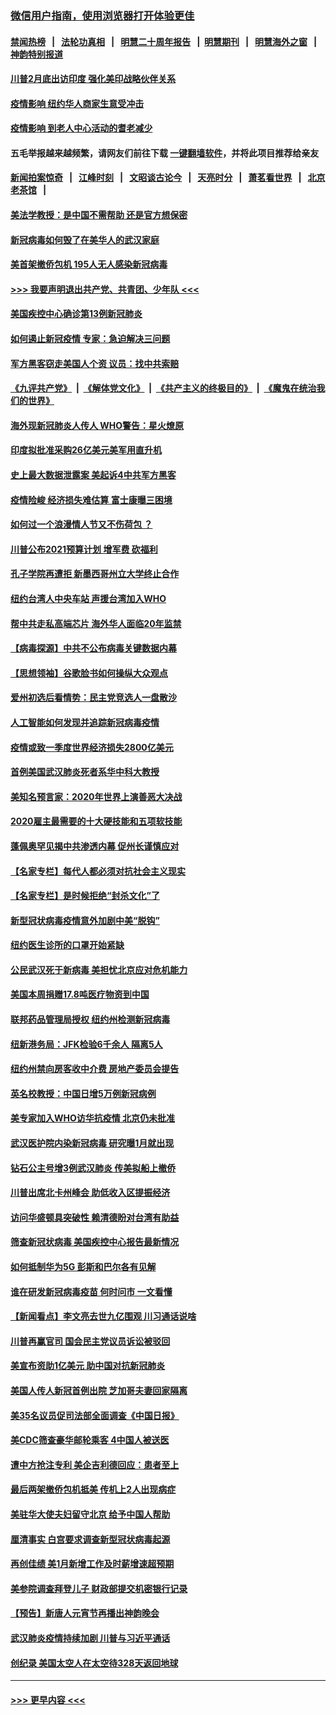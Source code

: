 ### [微信用户指南，使用浏览器打开体验更佳](https://github.com/gfw-breaker/banned-news1/blob/master/indexes/wechat-guide.md?t=0)
#### [禁闻热榜](热点新闻.md?t=0)  &nbsp;&nbsp;|&nbsp;&nbsp; [法轮功真相](https://github.com/gfw-breaker/truth/blob/master/README.md?t=0) &nbsp;&nbsp;|&nbsp;&nbsp; [明慧二十周年报告](https://github.com/gfw-breaker/mh-reports/blob/master/README.md?t=0) &nbsp;&nbsp;|&nbsp;&nbsp;[明慧期刊](https://github.com/gfw-breaker/mh-qikan) &nbsp;&nbsp;|&nbsp;&nbsp; [明慧海外之窗](https://github.com/gfw-breaker/mh-news/blob/master/README.md?t=0) &nbsp;&nbsp;|&nbsp;&nbsp; [神韵特别报道](https://github.com/gfw-breaker/mh-news/blob/master/shenyun.md?t=0)
#### [川普2月底出访印度 强化美印战略伙伴关系](../pages/nsc412/n11860557.md?t=02112133) 
#### [疫情影响  纽约华人商家生意受冲击](../pages/nsc412/n11860284.md?t=02112133) 
#### [疫情影响  到老人中心活动的耆老减少](../pages/nsc412/n11860199.md?t=02112133) 
#### 五毛举报越来越频繁，请网友们前往下载 [一键翻墙软件](https://github.com/gfw-breaker/ssr-accounts)，并将此项目推荐给亲友
#### [新闻拍案惊奇](https://github.com/gfw-breaker/banned-news1/blob/master/pages/link4.md) &nbsp;&nbsp;|&nbsp;&nbsp; [江峰时刻](https://github.com/gfw-breaker/banned-news1/blob/master/pages/link4.md) &nbsp;&nbsp;|&nbsp;&nbsp; [文昭谈古论今](https://github.com/gfw-breaker/banned-news1/blob/master/pages/link4.md) &nbsp;&nbsp;|&nbsp;&nbsp; [天亮时分](https://github.com/gfw-breaker/banned-news1/blob/master/pages/link4.md) &nbsp;&nbsp;|&nbsp;&nbsp; [萧茗看世界](https://github.com/gfw-breaker/banned-news1/blob/master/pages/link4.md) &nbsp;&nbsp;|&nbsp;&nbsp; [北京老茶馆](https://github.com/gfw-breaker/banned-news1/blob/master/pages/link4.md) &nbsp;&nbsp;|&nbsp;&nbsp; 
#### [美法学教授：是中国不需帮助 还是官方想保密](../pages/nsc412/n11859492.md?t=02112133) 
#### [新冠病毒如何毁了在美华人的武汉家庭](../pages/nsc412/n11859524.md?t=02112133) 
#### [美首架撤侨包机 195人无人感染新冠病毒](../pages/nsc412/n11859908.md?t=02112133) 
#### [>>> 我要声明退出共产党、共青团、少年队 <<<](https://github.com/begood0513/goodnews/blob/master/quit/letter.md) 
#### [美国疾控中心确诊第13例新冠肺炎](../pages/nsc412/n11859966.md?t=02112133) 
#### [如何遏止新冠疫情 专家：急迫解决三问题](../pages/nsc412/n11859685.md?t=02112133) 
#### [军方黑客窃走美国人个资 议员：找中共索赔](../pages/nsc412/n11859371.md?t=02112133) 
#### [《九评共产党》](https://github.com/begood0513/9ping.md/blob/master/README.md) &nbsp;|&nbsp; [《解体党文化》](../../../../jtdwh.md/blob/master/README.md)  &nbsp;|&nbsp; [《共产主义的终极目的》](../../../../gczydzjmd.md/blob/master/README.md) &nbsp;|&nbsp; [《魔鬼在统治我们的世界》](../../../../mgztzwmdsj.md/blob/master/README.md) 
#### [海外现新冠肺炎人传人 WHO警告：星火燎原](../pages/nsc412/n11859252.md?t=02112133) 
#### [印度拟批准采购26亿美元美军用直升机](../pages/nsc412/n11859143.md?t=02112133) 
#### [史上最大数据泄露案 美起诉4中共军方黑客](../pages/nsc412/n11859115.md?t=02112133) 
#### [疫情险峻 经济损失难估算 富士康曝三困境](../pages/nsc412/n11859120.md?t=02112133) 
#### [如何过一个浪漫情人节又不伤荷包 ？](../pages/nsc412/n11858969.md?t=02112133) 
#### [川普公布2021预算计划 增军费 砍福利](../pages/nsc412/n11859012.md?t=02112133) 
#### [孔子学院再遭拒 新墨西哥州立大学终止合作](../pages/nsc412/n11858661.md?t=02112133) 
#### [纽约台湾人中央车站  声援台湾加入WHO](../pages/nsc412/n11857757.md?t=02112133) 
#### [帮中共走私高端芯片 海外华人面临20年监禁](../pages/nsc412/n11855016.md?t=02112133) 
#### [【病毒探源】中共不公布病毒关键数据内幕](../pages/nsc412/n11856584.md?t=02112133) 
#### [【思想领袖】谷歌脸书如何操纵大众观点](../pages/nsc412/n11680874.md?t=02112133) 
#### [爱州初选后看情势：民主党竞选人一盘散沙](../pages/nsc412/n11856557.md?t=02112133) 
#### [人工智能如何发现并追踪新冠病毒疫情](../pages/nsc412/n11856398.md?t=02112133) 
#### [疫情或致一季度世界经济损失2800亿美元](../pages/nsc412/n11855639.md?t=02112133) 
#### [首例美国武汉肺炎死者系华中科大教授](../pages/nsc412/n11855500.md?t=02112133) 
#### [美知名预言家：2020年世界上演善恶大决战](../pages/nsc412/n11855418.md?t=02112133) 
#### [2020雇主最需要的十大硬技能和五项软技能](../pages/nsc412/n11850953.md?t=02112133) 
#### [蓬佩奥罕见揭中共渗透内幕 促州长谨慎应对](../pages/nsc412/n11854685.md?t=02112133) 
#### [【名家专栏】每代人都必须对抗社会主义现实](../pages/nsc412/n11831412.md?t=02112133) 
#### [【名家专栏】是时候拒绝“封杀文化”了](../pages/nsc412/n11814093.md?t=02112133) 
#### [新型冠状病毒疫情意外加剧中美“脱钩”](../pages/nsc412/n11854475.md?t=02112133) 
#### [纽约医生诊所的口罩开始紧缺](../pages/nsc412/n11853364.md?t=02112133) 
#### [公民武汉死于新病毒 美担忧北京应对危机能力](../pages/nsc412/n11854331.md?t=02112133) 
#### [美国本周捐赠17.8吨医疗物资到中国](../pages/nsc412/n11854269.md?t=02112133) 
#### [联邦药品管理局授权  纽约州检测新冠病毒](../pages/nsc412/n11853371.md?t=02112133) 
#### [纽新港务局：JFK检验6千余人  隔离5人](../pages/nsc412/n11853366.md?t=02112133) 
#### [纽约州禁向房客收中介费  房地产委员会提告](../pages/nsc412/n11853360.md?t=02112133) 
#### [英名校教授：中国日增5万例新冠病例](../pages/nsc412/n11854174.md?t=02112133) 
#### [美专家加入WHO访华抗疫情 北京仍未批准](../pages/nsc412/n11854043.md?t=02112133) 
#### [武汉医护院内染新冠病毒 研究曝1月就出现](../pages/nsc412/n11852928.md?t=02112133) 
#### [钻石公主号增3例武汉肺炎 传美拟船上撤侨](../pages/nsc412/n11853240.md?t=02112133) 
#### [川普出席北卡州峰会 助低收入区提振经济](../pages/nsc412/n11853232.md?t=02112133) 
#### [访问华盛顿具突破性 赖清德盼对台湾有助益](../pages/nsc412/n11853129.md?t=02112133) 
#### [筛查新冠状病毒 美国疾控中心报告最新情况](../pages/nsc412/n11853070.md?t=02112133) 
#### [如何抵制华为5G 彭斯和巴尔各有见解](../pages/nsc412/n11852535.md?t=02112133) 
#### [谁在研发新冠病毒疫苗 何时问市 一文看懂](../pages/nsc412/n11852840.md?t=02112133) 
#### [【新闻看点】李文亮去世九亿围观 川习通话说啥](../pages/nsc412/n11852360.md?t=02112133) 
#### [川普再赢官司 国会民主党议员诉讼被驳回](../pages/nsc412/n11852287.md?t=02112133) 
#### [美宣布资助1亿美元 助中国对抗新冠肺炎](../pages/nsc412/n11852531.md?t=02112133) 
#### [美国人传人新冠首例出院 芝加哥夫妻回家隔离](../pages/nsc412/n11852452.md?t=02112133) 
#### [美35名议员促司法部全面调查《中国日报》](../pages/nsc412/n11852435.md?t=02112133) 
#### [美CDC筛查豪华邮轮乘客 4中国人被送医](../pages/nsc412/n11852085.md?t=02112133) 
#### [遭中方抢注专利 美企吉利德回应：患者至上](../pages/nsc412/n11852037.md?t=02112133) 
#### [最后两架撤侨包机抵美 传机上2人出现病症](../pages/nsc412/n11852173.md?t=02112133) 
#### [美驻华大使夫妇留守北京 给予中国人帮助](../pages/nsc412/n11852165.md?t=02112133) 
#### [厘清事实 白宫要求调查新型冠状病毒起源](../pages/nsc412/n11852106.md?t=02112133) 
#### [再创佳绩 美1月新增工作及时薪增速超预期](../pages/nsc412/n11852174.md?t=02112133) 
#### [美参院调查拜登儿子 财政部提交机密银行记录](../pages/nsc412/n11851808.md?t=02112133) 
#### [【预告】新唐人元宵节再播出神韵晚会](../pages/nsc412/n11843192.md?t=02112133) 
#### [武汉肺炎疫情持续加剧 川普与习近平通话](../pages/nsc412/n11851613.md?t=02112133) 
#### [创纪录 美国太空人在太空待328天返回地球](../pages/nsc412/n11851266.md?t=02112133) 

----
#### [ >>> 更早内容 <<< ](../indexes/nsc412-earlier.md)
